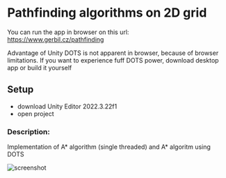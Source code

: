 # Pathfinding algorithms on 2D grid

You can run the app in browser on this url: https://www.gerbil.cz/pathfinding

Advantage of Unity DOTS is not apparent in browser, because of browser limitations.
If you want to experience fuff DOTS power, download desktop app or build it yourself

## Setup
- download Unity Editor 2022.3.22f1
- open project

### Description:
Implementation of A* algorithm (single threaded) and A* algoritm using DOTS

![screenshot](https://github.com/Gerbil789/Pathfinding/assets/67593297/bb55921a-677c-4bc2-81d5-bc1d5c84800e)
